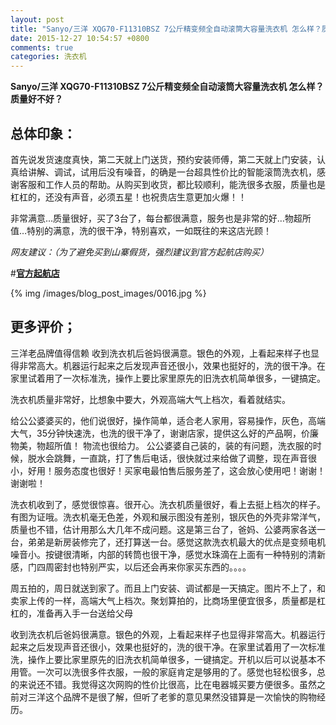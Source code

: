 ```yaml
---
layout: post
title: "Sanyo/三洋 XQG70-F11310BSZ 7公斤精变频全自动滚筒大容量洗衣机 怎么样？质量好不好？"
date: 2015-12-27 10:54:57 +0800
comments: true
categories: 洗衣机
---
```


**Sanyo/三洋 XQG70-F11310BSZ 7公斤精变频全自动滚筒大容量洗衣机 怎么样？质量好不好？**

## 总体印象：

首先说发货速度真快，第二天就上门送货，预约安装师傅，第二天就上门安装，认真给讲解、调试，试用后没有噪音，的确是一台超具性价比的智能滚筒洗衣机，感谢客服和工作人员的帮助。从购买到收货，都比较顺利，能洗很多衣服，质量也是杠杠的，还没有声音，必须五星！也祝贵店生意更加火爆！！

非常满意…质量很好，买了3台了，每台都很满意，服务也是非常的好…物超所值…特别的满意，洗的很干净，特别喜欢，一如既往的来这店光顾！

*网友建议：（为了避免买到山寨假货，强烈建议到官方起航店购买）*

#[**官方起航店**](http://redirect.simba.taobao.com/rd?w=unionnojs&f=http%3A%2F%2Fai.taobao.com%2Fauction%2Fedetail.htm%3Fe%3D9snrqlokDCy6k0Or%252B%252BH4tBozSjnrNz0xKhDZ7QUCp22LltG5xFicOdXrTUTgh9sMDPIwxrc30rgx5xFFx04TddwPqZtsoXfgqLKJiCwc7I6msqdEeVczj3nayBoLCgTw%252FsJFfiFVYBaPg00dx5hggA%253D%253D%26ptype%3D100010%26from%3Dbasic&k=5ccfdb950740ca16&c=un&b=alimm_0&p=mm_109581374_12296429_46532450)

<!--More-->

{% img /images/blog_post_images/0016.jpg %}

## 更多评价；

三洋老品牌值得信赖 收到洗衣机后爸妈很满意。银色的外观，上看起来样子也显得非常高大。机器运行起来之后发现声音还很小，效果也挺好的，洗的很干净。在家里试着用了一次标准洗，操作上要比家里原先的旧洗衣机简单很多，一键搞定。

洗衣机质量非常好，比想象中要大，外观高端大气上档次，看着就结实。

给公公婆婆买的，他们说很好，操作简单，适合老人家用，容易操作，灰色，高端大气，35分钟快速洗，也洗的很干净了，谢谢店家，提供这么好的产品啊，价廉物美，物超所值！
物流也很给力。
公公婆婆自己装的，装的有问题，洗衣服的时候，脱水会跳舞，一直跳，打了售后电话，很快就过来给做了调整，现在声音很小，好用！服务态度也很好！买家电最怕售后服务差了，这会放心使用吧！谢谢！谢谢啦！

洗衣机收到了，感觉很惊喜。很开心。洗衣机质量很好，看上去挺上档次的样子。有图为证哦。洗衣机毫无色差，外观和展示图没有差别，银灰色的外壳非常洋气，质量也不错，估计用那么大几年不成问题。这是第三台了，爸妈、公婆两家各送一台，弟弟是新房装修完了，还打算送一台。感觉这款洗衣机最大的优点是变频电机噪音小。按键很清晰，内部的转筒也很干净，感觉水珠滴在上面有一种特别的清新感，门四周密封也特别严实，以后还会再来你家买东西的。。。。

周五拍的，周日就送到家了。而且上门安装、调试都是一天搞定。图片不上了，和卖家上传的一样，高端大气上档次。聚划算拍的，比商场里便宜很多，质量都是杠杠的，准备再入手一台送给父母

收到洗衣机后爸妈很满意。银色的外观，上看起来样子也显得非常高大。机器运行起来之后发现声音还很小，效果也挺好的，洗的很干净。在家里试着用了一次标准洗，操作上要比家里原先的旧洗衣机简单很多，一键搞定。开机以后可以说基本不用管。一次可以洗很多件衣服，一般的家庭肯定是够用的了。感觉也轻松很多，总的来说还不错。我觉得这次网购的性价比很高，比在电器城买要方便很多。虽然之前对三洋这个品牌不是很了解，但听了老爹的意见果然没错算是一次愉快的购物经历。
